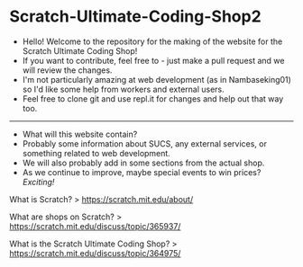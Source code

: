 # Scratch-Ultimate-Coding-Shop2

- Hello! Welcome to the repository for the making of the website for the Scratch Ultimate Coding Shop! 
- If you want to contribute, feel free to - just make a pull request and we will review the changes. 
- I'm not particularly amazing at web development (as in Nambaseking01) so I'd like some help from workers and external users.
- Feel free to clone git and use repl.it for changes and help out that way too.
---
- What will this website contain?
- Probably some information about SUCS, any external services, or something related to web development. 
- We will also probably add in some sections from the actual shop. 
- As we continue to improve, maybe special events to win prices? *Exciting!*

What is Scratch? > https://scratch.mit.edu/about/

What are shops on Scratch? > https://scratch.mit.edu/discuss/topic/365937/

What is the Scratch Ultimate Coding Shop? > https://scratch.mit.edu/discuss/topic/364975/
